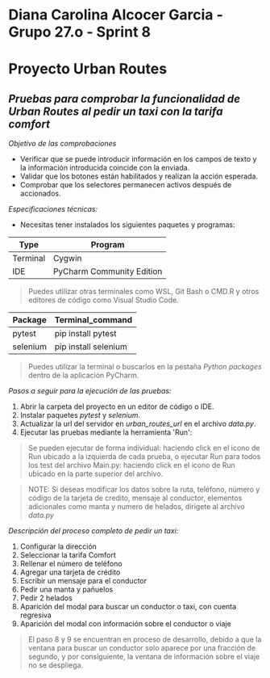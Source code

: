 # Diana Carolina Alcocer Garcia - Grupo 27.o - Sprint 8
# Proyecto Urban Routes
## _Pruebas para comprobar la funcionalidad de Urban Routes al pedir un taxi con la tarifa comfort_

_Objetivo de las comprobaciones_
- Verificar que se puede introducir información en los campos de texto y la información introducida coincide con la enviada.
- Validar que los botones están habilitados y realizan la acción esperada.
- Comprobar que los selectores permanecen activos después de accionados.

_Especificaciones técnicas:_

- Necesitas tener instalados los siguientes paquetes y programas: 

| Type     | Program                   |
|----------|---------------------------|
| Terminal | Cygwin                    |
| IDE      | PyCharm Community Edition |

>Puedes utilizar otras terminales como WSL, Git Bash o CMD.R y otros editores de código como Visual Studio Code.

| Package  | Terminal_command     |       
|----------|----------------------|       
| pytest   | pip install pytest   |       
| selenium | pip install selenium |

>Puedes utilizar la terminal o buscarlos en la pestaña _Python packages_ dentro de la aplicación PyCharm.

_Pasos a seguir para la ejecución de las pruebas:_

1. Abrir la carpeta del proyecto en un editor de código o IDE.
2. Instalar paquetes _pytest_ y _selenium_.
3. Actualizar la url del servidor en _urban_routes_url_ en el archivo _data.py_.
4. Ejecutar las pruebas mediante la herramienta 'Run':

>Se pueden ejecutar de forma individual: haciendo click en el icono de Run ubicado a la izquierda de cada prueba,
o ejecutar Run para todos los test del archivo Main.py: haciendo click en el icono de Run ubicado en la parte superior
del archivo.

>NOTE: Si deseas modificar los datos sobre la ruta, teléfono, número y código de la tarjeta de credito, mensaje al conductor, elementos adicionales como manta y numero de helados, dirigete al archivo _data.py_ 

_Descripción del proceso completo de pedir un taxi:_

1. Configurar la dirección
2. Seleccionar la tarifa Comfort
3. Rellenar el número de teléfono
4. Agregar una tarjeta de crédito
5. Escribir un mensaje para el conductor
6. Pedir una manta y pañuelos
7. Pedir 2 helados
8. Aparición del modal para buscar un conductor o taxi, con cuenta regresiva
9. Aparición del modal con información sobre el conductor o viaje

>El paso 8 y 9 se encuentran en proceso de desarrollo, debido a que la ventana para buscar un conductor
> solo aparece por una fracción de segundo, y por consiguiente, la ventana de información sobre el viaje no se despliega.
